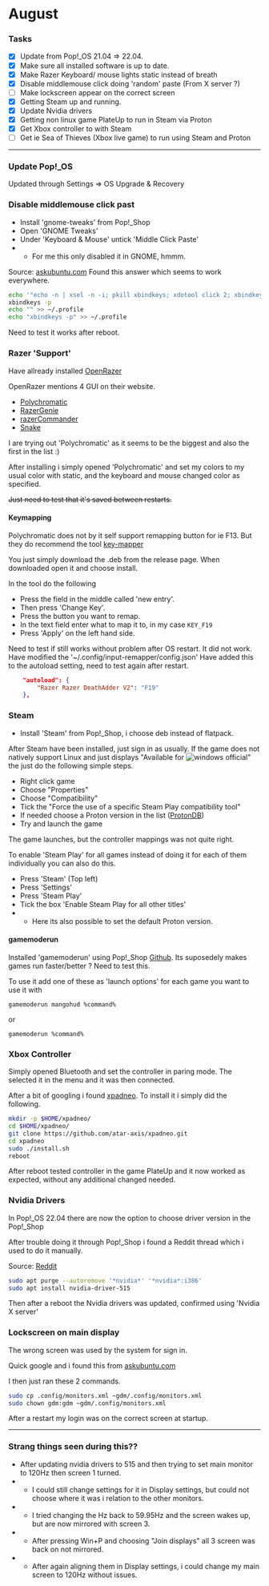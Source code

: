 # August

### Tasks
- [X] Update from Pop!_OS 21.04 => 22.04.
- [X] Make sure all installed software is up to date.
- [X] Make Razer Keyboard/ mouse lights static instead of breath
- [X] Disable middlemouse click doing 'random' paste (From X server ?)
- [ ] Make lockscreen appear on the correct screen
- [X] Getting Steam up and running.
- [X] Update Nvidia drivers
- [X] Getting non linux game PlateUp to run in Steam via Proton
- [X] Get Xbox controller to with Steam
- [ ] Get ie Sea of Thieves (Xbox live game) to run using Steam and Proton

---

### Update Pop!_OS
Updated through Settings => OS Upgrade & Recovery 

### Disable middlemouse click past
* Install 'gnome-tweaks' from Pop!_Shop
* Open 'GNOME Tweaks'
* Under 'Keyboard & Mouse' untick 'Middle Click Paste'
* * For me this only disabled it in GNOME, hmmm.

Source: [askubuntu.com](https://askubuntu.com/a/1144039)
Found this answer which seems to work everywhere.

```bash
echo '"echo -n | xsel -n -i; pkill xbindkeys; xdotool click 2; xbindkeys"' >> ~/.xbindkeysrc
xbindkeys -p
echo "" >> ~/.profile 
echo "xbindkeys -p" >> ~/.profile
```

Need to test it works after reboot.

### Razer 'Support'
Have allready installed [OpenRazer](https://openrazer.github.io/)

OpenRazer mentions 4 GUI on their website.
* [Polychromatic](https://polychromatic.app/)
* [RazerGenie](https://github.com/z3ntu/RazerGenie)
* [razerCommander](https://gitlab.com/gabmus/razercommander)
* [Snake](http://bithatch.co.uk/snake.html)

I are trying out 'Polychromatic' as it seems to be the biggest and also the first in the list :)

After installing i simply opened 'Polychromatic' and set my colors to my usual color with static, and the keyboard and mouse changed color as specified.

~~Just need to test that it's saved between restarts.~~

#### Keymapping
Polychromatic does not by it self support remapping button for ie F13.
But they do recommend the tool [key-mapper](https://github.com/sezanzeb/input-remapper)

You just simply download the .deb from the release page.
When downloaded open it and choose install.

In the tool do the following
* Press the field in the middle called 'new entry'.
* Then press 'Change Key'.
* Press the button you want to remap.
* In the text field enter what to map it to, in my case `KEY_F19`
* Press 'Apply' on the left hand side.

Need to test if still works without problem after OS restart.
It did not work.
Have modified the '~/.config/input-remapper/config.json'
Have added this to the autoload setting, need to test again after restart.
```json
    "autoload": {
        "Razer Razer DeathAdder V2": "F19"
    },
```

### Steam
* Install 'Steam' from Pop!_Shop, i choose deb instead of flatpack.

After Steam have been installed, just sign in as usually.
If the game does not natively support Linux and just displays "Available for ![windows official](https://cdn.emojidex.com/emoji/px32/windows_official.png?1618818637 "windows official")" the just do the following simple steps.

* Right click game
* Choose "Properties"
* Choose "Compatibility"
* Tick the "Force the use of a specific Steam Play compatibility tool"
* If needed choose a Proton version in the list ([ProtonDB](https://www.protondb.com/))
* Try and launch the game

The game launches, but the controller mappings was not quite right.

To enable 'Steam Play' for all games instead of doing it for each of them individually you can also do this.
* Press 'Steam' (Top left)
* Press 'Settings'
* Press 'Steam Play'
* Tick the box 'Enable Steam Play for all other titles'
* * Here its also possible to set the default Proton version.

#### gamemoderun
Installed 'gamemoderun' using Pop!_Shop [Github](https://github.com/FeralInteractive/gamemode).
Its suposedely makes games run faster/better ?
Need to test this.

To use it add one of these as 'launch options' for each game you want to use it with
```
gamemoderun mangohud %command%
```

or

```
gamemoderun %command%
```

### Xbox Controller
Simply opened Bluetooth and set the controller in paring mode.
The selected it in the menu and it was then connected.

After a bit of googling i found [xpadneo](https://github.com/atar-axis/xpadneo).
To install it i simply did the following.
```bash
mkdir -p $HOME/xpadneo/
cd $HOME/xpadneo/
git clone https://github.com/atar-axis/xpadneo.git
cd xpadneo
sudo ./install.sh
reboot
```

After reboot tested controller in the game PlateUp and it now worked as expected, without any additional changed needed.


### Nvidia Drivers
In Pop!_OS 22.04 there are now the option to choose driver version in the Pop!_Shop

After trouble doing it through Pop!_Shop i found a Reddit thread which i used to do it manually.

Source: [Reddit](https://www.reddit.com/r/pop_os/comments/t0pqvp/nvidia_upgrade_help_drivers_now_downgradable/)
```bash
sudo apt purge --autoremove '*nvidia*' '*nvidia*:i386'
sudo apt install nvidia-driver-515
```

Then after a reboot the Nvidia drivers was updated, confirmed using 'Nvidia X server'


### Lockscreen on main display
The wrong screen was used by the system for sign in.

Quick google and i found this from [askubuntu.com](https://askubuntu.com/questions/1043337/is-there-to-make-the-login-screen-appear-on-the-external-display-in-18-04)

I then just ran these 2 commands.
```bash
sudo cp .config/monitors.xml ~gdm/.config/monitors.xml
sudo chown gdm:gdm ~gdm/.config/monitors.xml
```

After a restart my login was on the correct screen at startup.


---

### Strang things seen during this??
* After updating nvidia drivers to 515 and then trying to set main monitor to 120Hz then screen 1 turned.
* * I could still change settings for it in Display settings, but could not choose where it was i relation to the other monitors.
* * I tried changing the Hz back to 59.95Hz and the screen wakes up, but are now mirrored with screen 3.
* * After pressing Win+P and choosing "Join displays" all 3 screen was back on not mirrored.
* * After again aligning them in Display settings, i could change my main screen to 120Hz without issues.